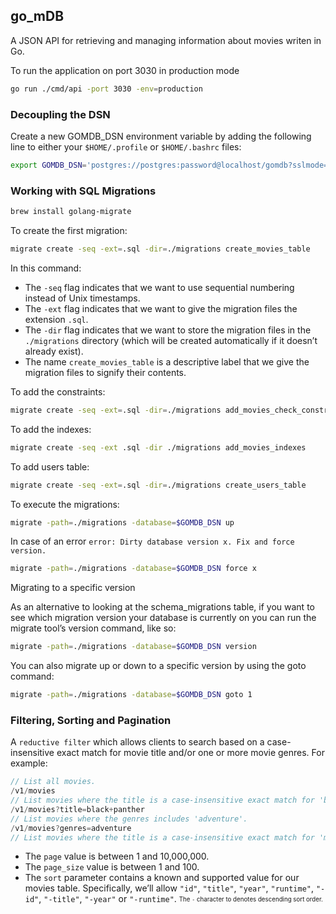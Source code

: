 ## go_mDB
A JSON API for retrieving and managing information about movies writen in Go.

To run the application on port 3030 in production mode
```bash
go run ./cmd/api -port 3030 -env=production
```

### Decoupling the DSN
Create a new GOMDB_DSN environment variable by adding the following line to either your `$HOME/.profile` or `$HOME/.bashrc` files:
```bash
export GOMDB_DSN='postgres://postgres:password@localhost/gomdb?sslmode=disable'
```
### Working with SQL Migrations
```bash
brew install golang-migrate
```
To create the first migration:
```bash
migrate create -seq -ext=.sql -dir=./migrations create_movies_table
```
In this command:
* The `-seq` flag indicates that we want to use sequential numbering instead of Unix timestamps.
* The `-ext` flag indicates that we want to give the migration files the extension `.sql`.
* The `-dir` flag indicates that we want to store the migration files in the `./migrations`
directory (which will be created automatically if it doesn’t already exist).
* The name `create_movies_table` is a descriptive label that we give the migration files to signify their contents.

To add the constraints:
```bash
migrate create -seq -ext=.sql -dir=./migrations add_movies_check_constraints
```

To add the indexes:
```bash
migrate create -seq -ext .sql -dir ./migrations add_movies_indexes
```

To add users table:
```bash
migrate create -seq -ext=.sql -dir=./migrations create_users_table
```

To execute the migrations:
```bash
migrate -path=./migrations -database=$GOMDB_DSN up
```

In case of an error `error: Dirty database version x. Fix and force version.`
```bash
migrate -path=./migrations -database=$GOMDB_DSN force x
```

Migrating to a specific version

As an alternative to looking at the schema_migrations table, if you want to see which migration version your database is currently on you can run the migrate tool’s version command, like so:
```bash
migrate -path=./migrations -database=$GOMDB_DSN version
```
You can also migrate up or down to a specific version by using the goto command:
```bash
migrate -path=./migrations -database=$GOMDB_DSN goto 1
```

### Filtering, Sorting and Pagination
A `reductive filter` which allows clients to search based on a case- insensitive exact match for movie title and/or one or more movie genres. For example:
```go
// List all movies.
/v1/movies
// List movies where the title is a case-insensitive exact match for 'black panther'.
/v1/movies?title=black+panther
// List movies where the genres includes 'adventure'.
/v1/movies?genres=adventure
// List movies where the title is a case-insensitive exact match for 'moana' AND the // genres include both 'animation' AND 'adventure'. /v1/movies?title=moana&genres=animation,adventure
```

* The `page` value is between 1 and 10,000,000.
* The `page_size` value is between 1 and 100.
* The `sort` parameter contains a known and supported value for our movies table. Specifically, we’ll allow `"id"`, `"title"`, `"year"`, `"runtime"`, `"-id"`, `"-title"`, `"-year"` or `"-runtime"`.
<sub><sup>The `-` character to denotes descending sort order.<sub><sup>